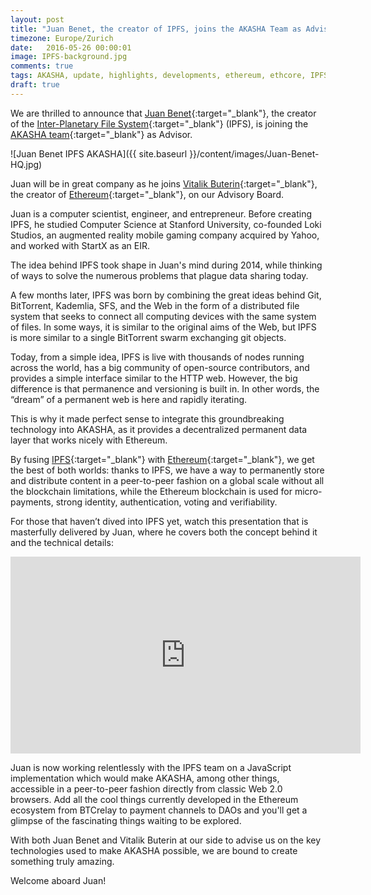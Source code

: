```yaml
---
layout: post
title: "Juan Benet, the creator of IPFS, joins the AKASHA Team as Advisor"
timezone: Europe/Zurich
date:   2016-05-26 00:00:01
image: IPFS-background.jpg
comments: true
tags: AKASHA, update, highlights, developments, ethereum, ethcore, IPFS, orbit-db
draft: true
---
```


We are thrilled to announce that [Juan Benet](https://twitter.com/juanbenet){:target="_blank"}, the creator of the [Inter-Planetary File System](https://ipfs.io/){:target="_blank"} (IPFS), is joining the [AKASHA team](http://akasha.world/#team){:target="_blank"} as Advisor.

![Juan Benet IPFS AKASHA]({{ site.baseurl }}/content/images/Juan-Benet-HQ.jpg)

Juan will be in great company as he joins [Vitalik Buterin](https://twitter.com/VitalikButerin){:target="_blank"}, the creator of [Ethereum](https://ethereum.org/){:target="_blank"}, on our Advisory Board. 

Juan is a computer scientist, engineer, and entrepreneur. Before creating IPFS, he studied Computer Science at Stanford University, co-founded Loki Studios, an augmented reality mobile gaming company acquired by Yahoo, and worked with StartX as an EIR. 

The idea behind IPFS took shape in Juan's mind during 2014, while thinking of ways to solve the numerous problems that plague data sharing today. 

A few months later, IPFS was born by combining the great ideas behind Git, BitTorrent, Kademlia, SFS, and the Web in the form of a distributed file system that seeks to connect all computing devices with the same system of files. In some ways, it is similar to the original aims of the Web, but IPFS is more similar to a single BitTorrent swarm exchanging git objects. 

Today, from a simple idea, IPFS is live with thousands of nodes running across the world, has a big community of open-source contributors, and provides a simple interface similar to the HTTP web. However, the big difference is that permanence and versioning is built in. In other words, the “dream” of a permanent web is here and rapidly iterating. 

This is why it made perfect sense to integrate this groundbreaking technology into AKASHA, as it provides a decentralized permanent data layer that works nicely with Ethereum.

By fusing [IPFS](https://ipfs.io/){:target="_blank"} with [Ethereum](https://ethereum.org/){:target="_blank"}, we get the best of both worlds: thanks to IPFS, we have a way to permanently store and distribute content in a peer-to-peer fashion on a global scale without all the blockchain limitations, while the Ethereum blockchain is used for micro-payments, strong identity, authentication, voting and verifiability.

For those that haven’t dived into IPFS yet, watch this presentation that is masterfully delivered by Juan, where he covers both the concept behind it and the technical details:

<iframe width="560" height="315" src="https://www.youtube.com/embed/HUVmypx9HGI" frameborder="0" allowfullscreen></iframe>

Juan is now working relentlessly with the IPFS team on a JavaScript implementation which would make AKASHA, among other things, accessible in a peer-to-peer fashion directly from classic Web 2.0 browsers. Add all the cool things currently developed in the Ethereum ecosystem from BTCrelay to payment channels to DAOs and you'll get a glimpse of the fascinating things waiting to be explored. 

With both Juan Benet and Vitalik Buterin at our side to advise us on the key technologies used to make AKASHA possible, we are bound to create something truly amazing. 

Welcome aboard Juan! 

